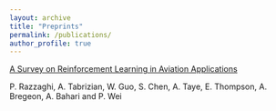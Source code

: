 ```yaml
---
layout: archive
title: "Preprints"
permalink: /publications/
author_profile: true
---
```


[A Survey on Reinforcement Learning in Aviation Applications](https://arxiv.org/abs/2211.02147)

P. Razzaghi, A. Tabrizian, W. Guo, S. Chen, A. Taye, E. Thompson, A. Bregeon, A. Bahari and P. Wei

<!-- {% if author.googlescholar %}
  You can also find my articles on <u><a href="{{author.googlescholar}}">my Google Scholar profile</a>.</u>
{% endif %}

{% include base_path %}

{% for post in site.publications reversed %}
  {% include archive-single.html %}
{% endfor %} -->
